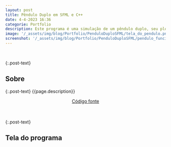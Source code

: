 ```yaml
---
layout: post
title: Pêndulo Duplo em SFML e C++
date: 4-4-2023 16:36
categorie: Portfolio
description: Este programa é uma simulação de um pêndulo duplo, seu plot foi feito utilizando a biblioteca do SFML. Eu desenvolvi ele em C++ e seus testes foram realizados no sistema Linux. Para ver o código fonte, acesse pelo botão logo abaixo.
image: '/_assets/img/blog/Portfolio/PenduloDuploSFML/tela_do_pendulo.png'
screenshot: '/_assets/img/blog/Portfolio/PenduloDuploSFML/pendulo_funcionando.gif'
---
```


<div class="post-line"></div>
<br />

{:.post-text}

## Sobre

{:.post-text}
{{page.description}}

<div align="center">
    <a type="button" 
        class="btn btn-dark text-white"
        href="https://github.com/lucasfturos/Projects_C-CPP/tree/main/PenduloDuplo_SFML" 
        target="_blank" 
        >
        <ion-icon name="logo-github"></ion-icon>
        Código fonte
    </a>
</div>

<br />
<div class="post-line"></div>
<br />

{:.post-text}

## Tela do programa

<br>
<div class="text-center">
  <img
    src="{{site.baseurl}}{{ page.screenshot }}"
    class="rounded post-img" id="post-img"
    alt=""
  />
</div>
<br>
<div class="modal-img" id="modal-img">
  <span class="close"><ion-icon name="close-outline"></ion-icon></span>
  <img class="rounded post-img modal-content" id="img-content" />
  <div id="caption"></div>
</div>
